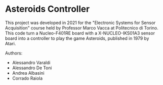 # Asteroids Controller
This project was developed in 2021 for the "Electronic Systems for Sensor Acquisition" course held by Professor Marco Vacca at Politecnico di Torino. This code turn a Nucleo-F401RE board with a X-NUCLEO-IKS01A3 sensor board into a controller to play the game Asteroids, published in 1979 by Atari.

Authors:

- Alessandro Varaldi
- Alessandro De Toni
- Andrea Albasini
- Corrado Raiola
